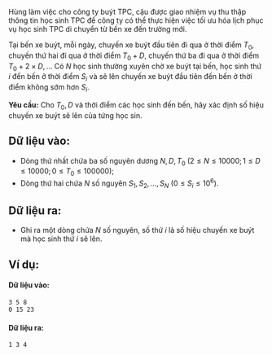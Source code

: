 Hùng làm việc cho công ty buýt TPC, cậu được giao nhiệm vụ thu thập thông tin học sinh TPC để công ty có thể thực hiện việc tối ưu hóa lịch phục vụ học sinh TPC di chuyển từ bến xe đến trường mới.

Tại bến xe buýt, mỗi ngày, chuyến xe buýt đầu tiên đi qua ở thời điểm $T_0$, chuyến thứ hai đi qua ở thời điểm $T_0+D$, chuyến thứ ba đi qua ở thời điểm $T_0+2×D,…$ Có $N$ học sinh thường xuyên chờ xe buýt tại bến, học sinh thứ $i$ đến bến ở thời điểm $S_i$ và sẽ lên chuyến xe buýt đầu tiên đến bến ở thời điểm không sớm hơn $S_i$.

**Yêu cầu:** Cho $T_0,D$ và thời điểm các học sinh đến bến, hãy xác định số hiệu chuyến xe buýt sẽ lên của tứng học sin.

## Dữ liệu vào:
- Dòng thứ nhất chứa ba số nguyên dương $N,D,T_0\ (2≤N≤10000;1≤D≤10000;0≤T_0≤100000)$;
- Dòng thứ hai chứa $N$ số nguyên $S_1,S_2,…,S_N\ (0≤S_i≤10^6)$.

## Dữ liệu ra:
- Ghi ra một dòng chứa $N$ số nguyên, số thứ $i$ là số hiệu chuyến xe buýt mà học sinh thứ $i$ sẽ lên.

## Ví dụ:
#### Dữ liệu vào:
```
3 5 8
0 15 23
```

#### Dữ liệu ra:
```
1 3 4
```